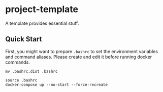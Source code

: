 # project-template

A template provides essential stuff.

## Quick Start

First, you might want to prepare `.bashrc` to set the environment variables and command aliases. Please create and edit it before running docker commands.

```shell
mv .bashrc.dist .bashrc
```

```shell
source .bashrc
docker-compose up --no-start --force-recreate
```
